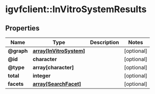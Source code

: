 # igvfclient::InVitroSystemResults


## Properties
Name | Type | Description | Notes
------------ | ------------- | ------------- | -------------
**@graph** | [**array[InVitroSystem]**](InVitroSystem.md) |  | [optional] 
**@id** | **character** |  | [optional] 
**@type** | **array[character]** |  | [optional] 
**total** | **integer** |  | [optional] 
**facets** | [**array[SearchFacet]**](SearchFacet.md) |  | [optional] 


